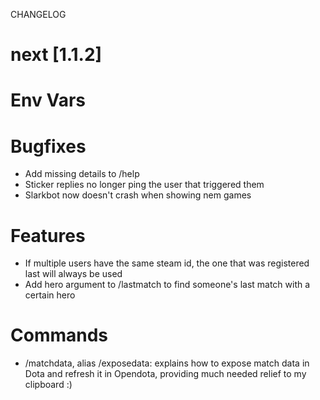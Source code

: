
CHANGELOG


# next [1.1.2]

# Env Vars

# Bugfixes
- Add missing details to /help
- Sticker replies no longer ping the user that triggered them
- Slarkbot now doesn't crash when showing nem games

# Features
- If multiple users have the same steam id, the one that was registered last will always be used
- Add hero argument to /lastmatch to find someone's last match with a certain hero

# Commands
- /matchdata, alias /exposedata: explains how to expose match data in Dota and refresh it in Opendota, providing much needed relief to my clipboard :)